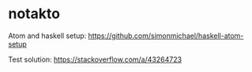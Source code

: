 # notakto

Atom and haskell setup: https://github.com/simonmichael/haskell-atom-setup

Test solution: https://stackoverflow.com/a/43264723
